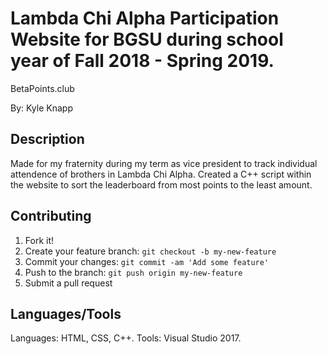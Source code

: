 ﻿# Lambda Chi Alpha Participation Website for BGSU during school year of Fall 2018 - Spring 2019.

BetaPoints.club

By: Kyle Knapp
 
## Description

Made for my fraternity during my term as vice president to track individual attendence of brothers in Lambda Chi Alpha. Created a C++ script within the website to sort the leaderboard from most points to the least amount. 
	
## Contributing

1. Fork it!
2. Create your feature branch: `git checkout -b my-new-feature`
3. Commit your changes: `git commit -am 'Add some feature'`
4. Push to the branch: `git push origin my-new-feature`
5. Submit a pull request


## Languages/Tools

Languages: HTML, CSS, C++.
Tools: Visual Studio 2017.
